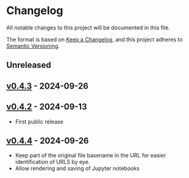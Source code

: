 # Changelog

All notable changes to this project will be documented in this file.

The format is based on [Keep a Changelog](https://keepachangelog.com/en/1.0.0/),
and this project adheres to [Semantic Versioning](https://semver.org/spec/v2.0.0.html).

## Unreleased

## [v0.4.3](https://github.com/allenai/tinyhost/releases/tag/v0.4.3) - 2024-09-26

## [v0.4.2](https://github.com/allenai/tinyhost/releases/tag/v0.4.2) - 2024-09-13

- First public release

## [v0.4.4](https://github.com/allenai/tinyhost/releases/tag/v0.4.4) - 2024-09-26

- Keep part of the original file basename in the URL for easier identification of URLS by eye.
- Allow rendering and saving of Jupyter notebooks

